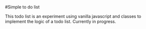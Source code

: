 #Simple to do list

This todo list is an experiment using vanilla javascript and classes to implement the logic of a todo list. Currently in progress.

